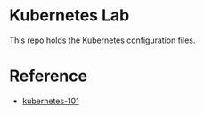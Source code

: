 # Kubernetes Lab

This repo holds the Kubernetes configuration files.

# Reference
- [kubernetes-101](https://github.com/janakiramm/kubernetes-101)